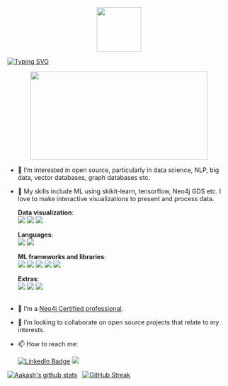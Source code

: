 <div id="header" align="center">
  <img src="https://media.giphy.com/media/RcsonxhFOqAdOiHeWB/giphy.gif" width="100"/><br>
  <!--- <img src="https://komarev.com/ghpvc/?username=sky-2002&style=flat-square&color=blue" alt=""/> --->
</div>


[![Typing SVG](https://readme-typing-svg.herokuapp.com?duration=10000&color=030A0E&lines=%F0%9F%91%8B+Hi%2C+I%E2%80%99m+Aakash+Thatte+)](https://git.io/typing-svg)
<div align="center">
  <img src="https://media.giphy.com/media/dWesBcTLavkZuG35MI/giphy.gif" width="400" height="200"/>
</div>

- 👀 I’m interested in open source, particularly in data science, NLP, big data, vector databases, graph databases etc.
- 👀 My skills include ML using skikit-learn, tensorflow, Neo4j GDS etc. I love to make interactive visualizations to present and process data.

  **Data visualization**:<br>
 <img src="https://img.shields.io/badge/Neo4j-018bff?style=for-the-badge&logo=neo4j&logoColor=white"> <img src="https://img.shields.io/badge/d3.js-F9A03C?style=for-the-badge&logo=d3.js&logoColor=white"> <img src="https://img.shields.io/badge/Plotly-239120?style=for-the-badge&logo=plotly&logoColor=white"><br>
 
  **Languages**:<br>
 <img src="https://img.shields.io/badge/Go-00ADD8?style=for-the-badge&logo=go&logoColor=white"> <img src="https://img.shields.io/badge/Python-FFD43B?style=for-the-badge&logo=python&logoColor=blue"><br>
 
  **ML frameworks and libraries**:<br>
  <img src="https://img.shields.io/badge/TensorFlow-FF6F00?style=for-the-badge&logo=tensorflow&logoColor=white"> <img src="https://img.shields.io/badge/Numpy-777BB4?style=for-the-badge&logo=numpy&logoColor=white"> <img src="https://img.shields.io/badge/Pandas-2C2D72?style=for-the-badge&logo=pandas&logoColor=white"> <img src="https://img.shields.io/badge/scikit_learn-F7931E?style=for-the-badge&logo=scikit-learn&logoColor=white"> <img src="https://img.shields.io/badge/SciPy-654FF0?style=for-the-badge&logo=SciPy&logoColor=white"><br>
  
  **Extras**:<br>
  <img src="https://img.shields.io/badge/Docker-2CA5E0?style=for-the-badge&logo=docker&logoColor=white"> <img src="https://img.shields.io/badge/Flask-000000?style=for-the-badge&logo=flask&logoColor=white"> <img src="https://img.shields.io/badge/GIT-E44C30?style=for-the-badge&logo=git&logoColor=white"><br><br>
 
- 🌱 I’m a [Neo4j Certified professional](https://graphacademy.neo4j.com/certificates/043922bbae6bca111f55f6ef923ccd9f890bf7c6c5762ff0b75a988f34d668d5.pdf).
- 💞️ I’m looking to collaborate on open source projects that relate to my interests.
- 📫 How to reach me: <div id="badges">
  <a href="https://www.linkedin.com/in/aakash-thatte">
  <img src="https://img.shields.io/badge/LinkedIn-blue?style=for-the-badge&logo=linkedin&logoColor=white" alt="LinkedIn Badge"/></a>
  <a href="thatteaakash@iitbhilai.ac.in"><img src="https://img.shields.io/badge/Gmail-D14836?style=for-the-badge&logo=gmail&logoColor=white"></a>
  
</div>



<!---
The code below shows github stats
--->
[![Aakash's github stats](https://github-readme-stats.vercel.app/api?username=sky-2002&query_private=true&show_icons=true)](https://github.com/sky-2002/github-readme-stats)   &nbsp;     [![GitHub Streak](http://github-readme-streak-stats.herokuapp.com?user=sky-2002&theme=solarized-light)](https://git.io/streak-stats)


<!---
The code below shows github streak

[![GitHub Streak](http://github-readme-streak-stats.herokuapp.com?user=sky-2002&theme=solarized-light)](https://git.io/streak-stats)
--->

<!---
The code below shows top languages used
--->
<?---[![Top Langs](https://github-readme-stats.vercel.app/api/top-langs/?username=sky-2002&langs_count=5)](https://github.com/anuraghazra/github-readme-stats)--->


<!---![](https://komarev.com/ghpvc/?username=sky-2002)--->
<!---
sky-2002/sky-2002 is a ✨ special ✨ repository because its `README.md` (this file) appears on your GitHub profile.
You can click the Preview link to take a look at your changes.
--->
